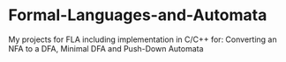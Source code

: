 # Formal-Languages-and-Automata

My projects for FLA including implementation in C/C++ for: Converting an NFA to a DFA, Minimal DFA and Push-Down Automata

